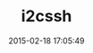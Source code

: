 ---
layout: post
title:  "i2cssh"
repo:   "wouterdebie/i2cssh"
date:   2015-02-18 17:05:49
gemurl: http://github.com/wouterdebie/i2cssh
---
